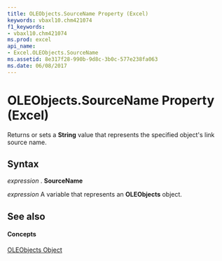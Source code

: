 ```yaml
---
title: OLEObjects.SourceName Property (Excel)
keywords: vbaxl10.chm421074
f1_keywords:
- vbaxl10.chm421074
ms.prod: excel
api_name:
- Excel.OLEObjects.SourceName
ms.assetid: 8e317f28-990b-9d8c-3b0c-577e238fa063
ms.date: 06/08/2017
---
```



# OLEObjects.SourceName Property (Excel)

Returns or sets a  **String** value that represents the specified object's link source name.


## Syntax

 _expression_ . **SourceName**

 _expression_ A variable that represents an **OLEObjects** object.


## See also


#### Concepts


[OLEObjects Object](Excel.OLEObjects.md)

